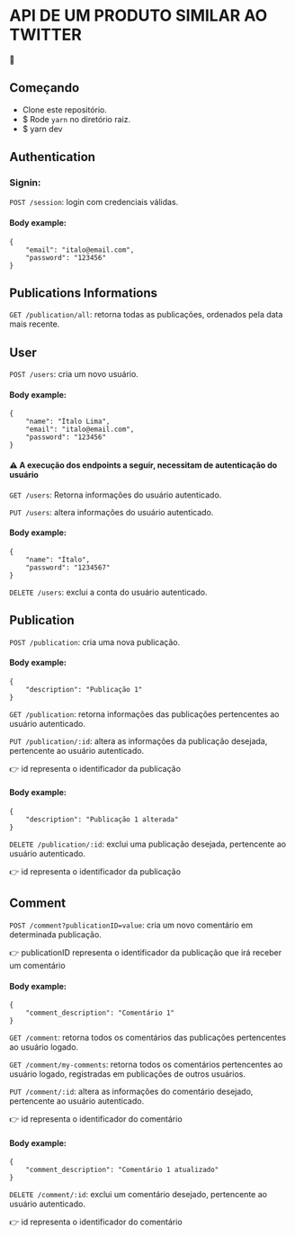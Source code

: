 # API DE UM PRODUTO SIMILAR AO TWITTER

:rocket:

## Começando

- Clone este repositório.
- \$ Rode `yarn` no diretório raiz.
- \$ yarn dev

## Authentication

### Signin:

`POST /session`: login com credenciais válidas.

#### Body example:

```
{
	"email": "italo@email.com",
	"password": "123456"
}
```

## Publications Informations

`GET /publication/all`: retorna todas as publicações, ordenados pela data mais recente.

## User

`POST /users`: cria um novo usuário.

#### Body example:

```
{
	"name": "Ítalo Lima",
	"email": "italo@email.com",
	"password": "123456"
}
```

#### :warning: A execução dos endpoints a seguir, necessitam de autenticação do usuário

`GET /users`: Retorna informações do usuário autenticado.

`PUT /users`: altera informações do usuário autenticado.

#### Body example:

```
{
	"name": "Ítalo",
	"password": "1234567"
}
```

`DELETE /users`: exclui a conta do usuário autenticado.

## Publication

`POST /publication`: cria uma nova publicação.

#### Body example:

```
{
	"description": "Publicação 1"
}
```

`GET /publication`: retorna informações das publicações pertencentes ao usuário autenticado.

`PUT /publication/:id`: altera as informações da publicação desejada, pertencente ao usuário autenticado.

:point_right: id representa o identificador da publicação

#### Body example:

```
{
	"description": "Publicação 1 alterada"
}
```

`DELETE /publication/:id`: exclui uma publicação desejada, pertencente ao usuário autenticado.

:point_right: id representa o identificador da publicação

## Comment

`POST /comment?publicationID=value`: cria um novo comentário em determinada publicação.

:point_right: publicationID representa o identificador da publicação que irá receber um comentário

#### Body example:

```
{
	"comment_description": "Comentário 1"
}
```

`GET /comment`: retorna todos os comentários das publicações pertencentes ao usuário logado.

`GET /comment/my-comments`: retorna todos os comentários pertencentes ao usuário logado, registradas em publicações de outros usuários.

`PUT /comment/:id`: altera as informações do comentário desejado, pertencente ao usuário autenticado.

:point_right: id representa o identificador do comentário

#### Body example:

```
{
	"comment_description": "Comentário 1 atualizado"
}
```

`DELETE /comment/:id`: exclui um comentário desejado, pertencente ao usuário autenticado.

:point_right: id representa o identificador do comentário

